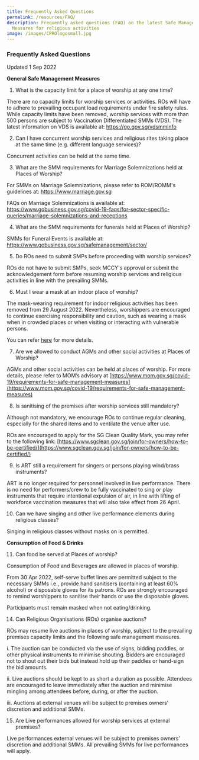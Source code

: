 ```yaml
---
title: Frequently Asked Questions
permalink: /resources/FAQ/
description: Frequently asked questions (FAQ) on the latest Safe Management
  Measures for religious activities
image: /images/CPROlogosmall.jpg
---
```

### Frequently Asked Questions 
Updated 1 Sep 2022

**General Safe Management Measures**

1) What is the capacity limit for a place of worship at any one time?

There are no capacity limits for worship services or activities. ROs will have to adhere to prevailing occupant load requirements under fire safety rules. While capacity limits have been removed, worship services with more than 500 persons are subject to Vaccination Differentiated SMMs (VDS). The latest information on VDS is available at: https://go.gov.sg/vdsmminfo

2) Can I have concurrent worship services and religious rites taking place at the same time (e.g. different language services)?

Concurrent activities can be held at the same time.

3) What are the SMM requirements for Marriage Solemnizations held at Places of Worship?

For SMMs on Marriage Solemnizations, please refer to ROM/ROMM's guidelines at: https://www.marriage.gov.sg 

FAQs on Marriage Solemnizations is available at: https://www.gobusiness.gov.sg/covid-19-faqs/for-sector-specific-queries/marriage-solemnizations-and-receptions

4) What are the SMM requirements for funerals held at Places of Worship?

SMMs for Funeral Events is available at: https://www.gobusiness.gov.sg/safemanagement/sector/

5) Do ROs need to submit SMPs before proceeding with worship services?

ROs do not have to submit SMPs, seek MCCY's approval or submit the acknowledgement form before resuming worship services and religious activities in line with the prevailing SMMs. 

6) Must I wear a mask at an indoor place of worship?

The mask-wearing requirement for indoor religious activities has been removed from 29 August 2022. Nevertheless, worshippers are encouraged to continue exercising responsibility and caution, such as wearing a mask when in crowded places or when visiting or interacting with vulnerable persons.

You can refer [here](https://www.moh.gov.sg/covid-19/general/faqs---masks-and-personal-protective-equipment-(ppe)#:~:text=a%20work%20cubicle%3F-,A%3A,her%20mask%20in%20the%20room) for more details.

7) Are we allowed to conduct AGMs and other social activities at Places of Worship?

AGMs and other social activities can be held at places of worship. For more details, please refer to MOM’s advisory at [https://www.mom.gov.sg/covid-19/requirements-for-safe-management-measures](https://www.mom.gov.sg/covid-19/requirements-for-safe-management-measures)

8) Is sanitising of the premises after worship services still mandatory?

Although not mandatory, we encourage ROs to continue regular cleaning, especially for the shared items and to ventilate the venue after use.

ROs are encouraged to apply for the SG Clean Quality Mark, you may refer to the following link: [https://www.sgclean.gov.sg/join/for-owners/how-to-be-certified/](https://www.sgclean.gov.sg/join/for-owners/how-to-be-certified/)

9) Is ART still a requirement for singers or persons playing wind/brass instruments?

ART is no longer required for personnel involved in live performance. There is no need for performers/crew to be fully vaccinated to sing or play instruments that require intentional expulsion of air, in line with lifting of workforce vaccination measures that will also take effect from 26 April.

10) Can we have singing and other live performance elements during religious classes?

Singing in religious classes without masks on is permitted. 


**Consumption of Food & Drinks**

11) Can food be served at Places of worship?

Consumption of Food and Beverages are allowed in places of worship. 

From 30 Apr 2022, self-serve buffet lines are permitted subject to the necessary SMMs i.e., provide hand sanitisers (containing at least 60% alcohol) or disposable gloves for its patrons. ROs are strongly encouraged to remind worshippers to sanitise their hands or use the disposable gloves. 

Participants must remain masked when not eating/drinking.

14) Can Religious Organisations (ROs) organise auctions?

ROs may resume live auctions in places of worship, subject to the prevailing premises capacity limits and the following safe management measures. 

i.	The auction can be conducted via the use of signs, bidding paddles, or other physical instruments to minimise shouting. Bidders are encouraged not to shout out their bids but instead hold up their paddles or hand-sign the bid amounts.

ii.	Live auctions should be kept to as short a duration as possible. Attendees are encouraged to leave immediately after the auction and minimise mingling among attendees before, during, or after the auction.

iii. Auctions at external venues will be subject to premises owners’ discretion and additional SMMs.

15) Are Live performances allowed for worship services at external premises?

Live performances external venues will be subject to premises owners’ discretion and additional SMMs. All prevailing SMMs for live performances will apply.